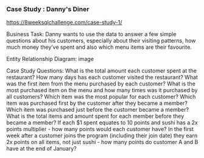### **Case Study : Danny's Diner**
https://8weeksqlchallenge.com/case-study-1/

Business Task:
Danny wants to use the data to answer a few simple questions about his customers, especially about their visiting patterns, how much money they’ve spent and also which menu items are their favourite.

Entity Relationship Diagram:
image

Case Study Questions:
What is the total amount each customer spent at the restaurant?
How many days has each customer visited the restaurant?
What was the first item from the menu purchased by each customer?
What is the most purchased item on the menu and how many times was it purchased by all customers?
Which item was the most popular for each customer?
Which item was purchased first by the customer after they became a member?
Which item was purchased just before the customer became a member?
What is the total items and amount spent for each member before they became a member?
If each $1 spent equates to 10 points and sushi has a 2x points multiplier - how many points would each customer have?
In the first week after a customer joins the program (including their join date) they earn 2x points on all items, not just sushi - how many points do customer A and B have at the end of January?
